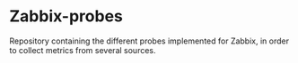 # Zabbix-probes
Repository containing the different probes implemented for Zabbix, in order to collect metrics from several sources.
